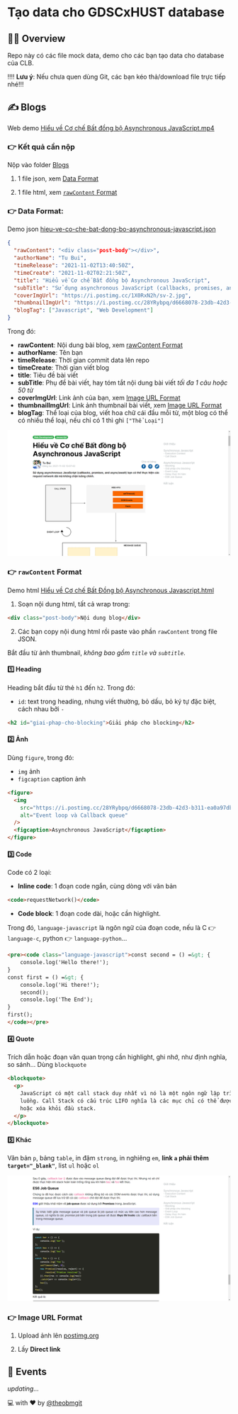 # Tạo data cho GDSCxHUST database

## 🙆‍♂️ Overview

Repo này có các file mock data, demo cho các bạn tạo data cho database của CLB.

‼️‼️ **Lưu ý**: Nếu chưa quen dùng Git, các bạn kéo thả/download file trực tiếp nhé!!!

## ✍️ Blogs

Web demo [Hiểu về Cơ chế Bất đồng bộ Asynchronous JavaScript.mp4](./Blogs/demo/Hiểu%20về%20Cơ%20chế%20Bất%20đồng%20bộ%20Asynchronous%20JavaScript.mp4)

### 👉 Kết quả cần nộp

Nộp vào folder [Blogs](./Blogs)

1. 1 file json, xem [Data Format](#data-format)

2. 1 file html, xem [`rawContent` Format](#rawcontent-format)

### 👉 Data Format:

Demo json [hieu-ve-co-che-bat-dong-bo-asynchronous-javascript.json](./Blogs/hieu-ve-co-che-bat-dong-bo-asynchronous-javascript.json)

```json
{
  "rawContent": "<div class="post-body"></div>",
  "authorName": "Tu Bui",
  "timeRelease": "2021-11-02T13:40:50Z",
  "timeCreate": "2021-11-02T02:21:50Z",
  "title": "Hiểu về Cơ chế Bất đồng bộ Asynchronous JavaScript",
  "subTitle": "Sử dụng asynchronous JavaScript (callbacks, promises, and async/await) bạn có thể thực hiện các request network dài mà không chặn luồng chính.",
  "coverImgUrl": "https://i.postimg.cc/1X0RxN2h/sv-2.jpg",
  "thumbnailImgUrl": "https://i.postimg.cc/28YRybpq/d6668078-23db-42d3-b311-ea0a97dbd6e6.gif",
  "blogTag": ["Javascript", "Web Development"]
}
```

Trong đó:

- **rawContent**: Nội dung bài blog, xem [rawContent Format](#rawcontent-format)
- **authorName**: Tên bạn
- **timeRelease**: Thời gian commit data lên repo
- **timeCreate**: Thời gian viết blog
- **title**: Tiêu đề bài viết
- **subTitle**: Phụ đề bài viết, hay tóm tắt nội dung bài viết _tối đa 1 câu hoặc 50 từ_
- **coverImgUrl**: Link ảnh của bạn, xem [Image URL Format](#image-url-format)
- **thumbnailImgUrl**: Link ảnh thumbnail bài viết, xem [Image URL Format](#image-url-format)
- **blogTag**: Thể loại của blog, viết hoa chữ cái đầu mỗi từ, một blog có thể có nhiều thể loại, nếu chỉ có 1 thì ghi `["Thể Loại"]`

![Từ trên xuống: blogTag, title, coverImgUrl, authorName, timeCreate, subTitle, thumbnailImgUrl](./Blogs/demo/meta.png)

### 👉 `rawContent` Format

Demo html [Hiểu về Cơ chế Bất Đồng bộ Asynchronous Javascript.html](./Blogs/Hiểu%20về%20Cơ%20chế%20Bất%20Đồng%20bộ%20Asynchronous%20Javascript.html)

1. Soạn nội dung html, tất cả wrap trong:

```html
<div class="post-body">Nội dung blog</div>
```

2. Các bạn copy nội dung html rồi paste vào phần `rawContent` trong file JSON.

Bắt đầu từ ảnh thumbnail, _không bao gồm `title` và `subtitle`_.

#### 1️⃣ Heading

Heading bắt đầu từ thẻ `h1` đến `h2`. Trong đó:

- `id`: text trong heading, nhưng viết thường, bỏ dấu, bỏ ký tự đặc biệt, cách nhau bởi `-`

```html
<h2 id="giai-phap-cho-blocking">Giải pháp cho blocking</h2>
```

#### 2️⃣ Ảnh

Dùng `figure`, trong đó:

- `img` ảnh
- `figcaption` caption ảnh

```html
<figure>
  <img
    src="https://i.postimg.cc/28YRybpq/d6668078-23db-42d3-b311-ea0a97dbd6e6.gif"
    alt="Event loop và Callback queue"
  />
  <figcaption>Asynchronous JavaScript</figcaption>
</figure>
```

#### 3️⃣ Code

Code có 2 loại:

- **Inline code**: 1 đoạn code ngắn, cùng dòng với văn bản

```html
<code>requestNetwork()</code>
```

- **Code block**: 1 đoạn code dài, hoặc cần highlight.

Trong đó, `language-javascript` là ngôn ngữ của đoạn code, nếu là C 👉 `language-c`, python 👉 `language-python`...

```html
<pre><code class="language-javascript">const second = () =&gt; {
    console.log('Hello there!');
}
const first = () =&gt; {
    console.log('Hi there!');
    second();
    console.log('The End');
}
first();
</code></pre>
```

#### 4️⃣ Quote

Trích dẫn hoặc đoạn văn quan trọng cần highlight, ghi nhớ, như định nghĩa, so sánh...
Dùng `blockquote`

```html
<blockquote>
  <p>
    JavaScript có một call stack duy nhất vì nó là một ngôn ngữ lập trình đơn
    luồng. Call Stack có cấu trúc LIFO nghĩa là các mục chỉ có thể được thêm
    hoặc xóa khỏi đầu stack.
  </p>
</blockquote>
```

#### 5️⃣ Khác

Văn bản `p`, bảng `table`, in đậm `strong`, in nghiêng `em`, **link `a` phải thêm `target="_blank"`**, list `ul` hoặc `ol`

![Heading, Văn bản, Inline & Block Code, Link, Blockquote](./Blogs/demo/content.png)

### 👉 Image URL Format

1. Upload ảnh lên [postimg.org](https://postimages.org/)

2. Lấy **Direct link**

## 🚵 Events

_updating..._

:computer: with :heart: by [@theobmgit](https://github.com/theobmgit)
